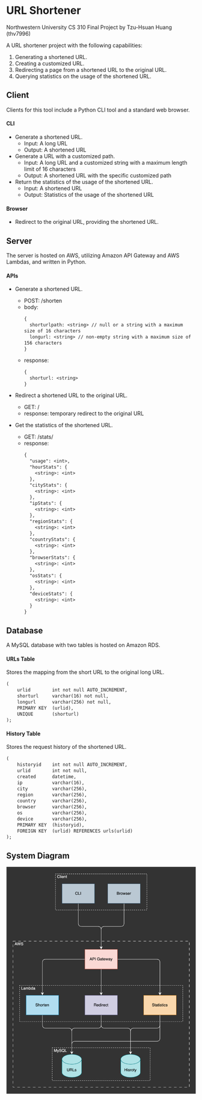 # URL Shortener

Northwestern University CS 310 Final Project by Tzu-Hsuan Huang (thv7996)

A URL shortener project with the following capabilities:

1. Generating a shortened URL.
2. Creating a customized URL.
3. Redirecting a page from a shortened URL to the original URL.
4. Querying statistics on the usage of the shortened URL.

## Client

Clients for this tool include a Python CLI tool and a standard web browser.

#### CLI

- Generate a shortened URL.
  - Input: A long URL
  - Output: A shortened URL
- Generate a URL with a customized path.
  - Input: A long URL and a customized string with a maximum length limit of 16 characters
  - Output: A shortened URL with the specific customized path
- Return the statistics of the usage of the shortened URL.
  - Input: A shortened URL
  - Output: Statistics of the usage of the shortened URL

#### Browser

- Redirect to the original URL, providing the shortened URL.

## Server

The server is hosted on AWS, utilizing Amazon API Gateway and AWS Lambdas, and written in Python.

#### APIs

- Generate a shortened URL.

  - POST: /shorten
  - body:
    ```
    {
      shorturlpath: <string> // null or a string with a maximum size of 16 characters
      longurl: <string> // non-empty string with a maximum size of 156 characters
    }
    ```
  - response:
    ```
    {
      shorturl: <string>
    }
    ```

- Redirect a shortened URL to the original URL.

  - GET: /<shortened-url-path>
  - response: temporary redirect to the original URL

- Get the statistics of the shortened URL.
  - GET: /stats/<shortened-url-path>
  - response:
    ```
    {
      "usage": <int>,
      "hourStats": {
        <string>: <int>
      },
      "cityStats": {
        <string>: <int>
      },
      "ipStats": {
        <string>: <int>
      },
      "regionStats": {
        <string>: <int>
      },
      "countryStats": {
        <string>: <int>
      },
      "browserStats": {
        <string>: <int>
      },
      "osStats": {
        <string>: <int>
      },
      "deviceStats": {
        <string>: <int>
      }
    }
    ```

## Database

A MySQL database with two tables is hosted on Amazon RDS.

#### URLs Table

Stores the mapping from the short URL to the original long URL.

```
(
    urlid        int not null AUTO_INCREMENT,
    shorturl     varchar(16) not null,
    longurl      varchar(256) not null,
    PRIMARY KEY  (urlid),
    UNIQUE       (shorturl)
);
```

#### History Table

Stores the request history of the shortened URL.

```
(
    historyid    int not null AUTO_INCREMENT,
    urlid        int not null,
    created      datetime,
    ip           varchar(16),
    city         varchar(256),
    region       varchar(256),
    country      varchar(256),
    browser      varchar(256),
    os           varchar(256),
    device       varchar(256),
    PRIMARY KEY  (historyid),
    FOREIGN KEY  (urlid) REFERENCES urls(urlid)
);
```

## System Diagram

![](./CS310.png)
